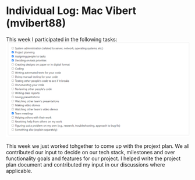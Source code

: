 # Individual Log: Mac Vibert (mvibert88)

This week I participated in the following tasks:
![Mac's tasks week 4](/docs/weekly%20logs/screenshots/mac_week_4_tasks.png)

This week we just worked tohgether to come up with the projext plan. We all contributed our input to decide on our tech stack, milestones and over functionality goals and features for our project. I helped write the project plan document and contributed my input in our discussions where applicable.
